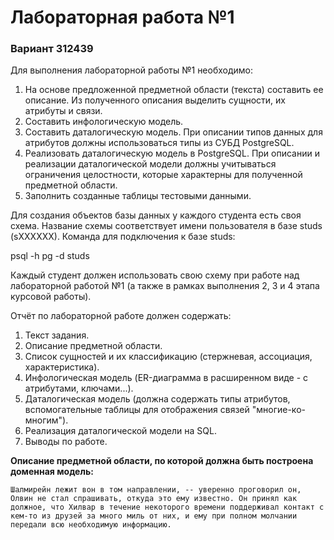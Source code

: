 # Лабораторная работа №1

### Вариант 312439

Для выполнения лабораторной работы №1 необходимо:

1. На основе предложенной предметной области (текста) составить ее описание. Из полученного описания выделить сущности, их атрибуты и связи.
2. Составить инфологическую модель.
3. Составить даталогическую модель. При описании типов данных для атрибутов должны использоваться типы из СУБД PostgreSQL.
4. Реализовать даталогическую модель в PostgreSQL. При описании и реализации даталогической модели должны учитываться ограничения целостности, которые характерны для полученной предметной области.
5. Заполнить созданные таблицы тестовыми данными.

Для создания объектов базы данных у каждого студента есть своя схема. Название схемы соответствует имени пользователя в базе studs (sXXXXXX). Команда для подключения к базе studs:

psql -h pg -d studs

Каждый студент должен использовать свою схему при работе над лабораторной работой №1 (а также в рамках выполнения 2, 3 и 4 этапа курсовой работы).

Отчёт по лабораторной работе должен содержать:

1. Текст задания.
2. Описание предметной области.
3. Список сущностей и их классификацию (стержневая, ассоциация, характеристика).
4. Инфологическая модель (ER-диаграмма в расширенном виде - с атрибутами, ключами...).
5. Даталогическая модель (должна содержать типы атрибутов, вспомогательные таблицы для отображения связей "многие-ко-многим").
6. Реализация даталогической модели на SQL.
7. Выводы по работе.

__Описание предметной области, по которой должна быть построена доменная модель:__
```
Шалмирейн лежит вон в том направлении, -- уверенно проговорил он, Олвин не стал спрашивать, откуда это ему известно. Он принял как должное, что Хилвар в течение некоторого времени поддерживал контакт с кем-то из друзей за много миль от них, и ему при полном молчании передали всю необходимую информацию.
```